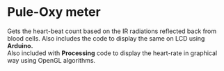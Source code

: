 # Pule-Oxy meter

Gets the heart-beat count based on the IR radiations reflected back from blood cells.
Also includes the code to display the same on LCD using <strong>Arduino.</strong><br> Also included with <strong>Processing</strong> code to display the heart-rate in graphical way using OpenGL algorithms.  
